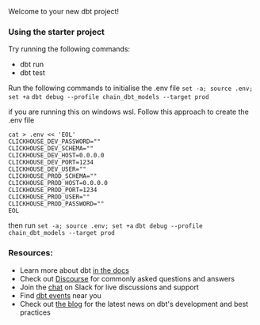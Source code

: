 Welcome to your new dbt project!

### Using the starter project

Try running the following commands:
- dbt run
- dbt test

Run the following commands to initialise the .env file
 `set -a; source .env; set +a`
 `dbt debug --profile chain_dbt_models --target prod`

if you are running this on windows wsl. Follow this approach to create the .env file

```
cat > .env << 'EOL'
CLICKHOUSE_DEV_PASSWORD=""
CLICKHOUSE_DEV_SCHEMA=""
CLICKHOUSE_DEV_HOST=0.0.0.0
CLICKHOUSE_DEV_PORT=1234
CLICKHOUSE_DEV_USER=""
CLICKHOUSE_PROD_SCHEMA=""
CLICKHOUSE_PROD_HOST=0.0.0.0
CLICKHOUSE_PROD_PORT=1234
CLICKHOUSE_PROD_USER=""
CLICKHOUSE_PROD_PASSWORD=""
EOL
```
then run
`set -a; source .env; set +a`
`dbt debug --profile chain_dbt_models --target prod`


### Resources:
- Learn more about dbt [in the docs](https://docs.getdbt.com/docs/introduction)
- Check out [Discourse](https://discourse.getdbt.com/) for commonly asked questions and answers
- Join the [chat](https://community.getdbt.com/) on Slack for live discussions and support
- Find [dbt events](https://events.getdbt.com) near you
- Check out [the blog](https://blog.getdbt.com/) for the latest news on dbt's development and best practices
